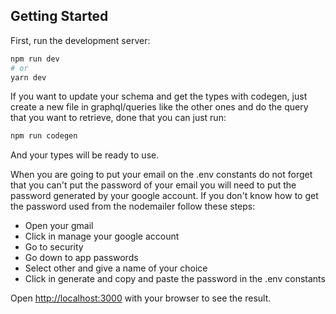 ## Getting Started

First, run the development server:

```bash
npm run dev
# or
yarn dev
```

If you want to update your schema and get the types with codegen, just create a new file in graphql/queries
like the other ones and do the query that you want to retrieve, done that you can just run:

```bash
npm run codegen
```

And your types will be ready to use.

When you are going to put your email on the .env constants do not forget that you can't put the password of your email 
you will  need to put the password generated by your google account. If you don't know how to get the password used from
the nodemailer follow these steps:

- Open your gmail
- Click in manage your google account
- Go to security
- Go down to app passwords
- Select other and give a name of your choice
- Click in generate and copy and paste the password in the .env constants

Open [http://localhost:3000](http://localhost:3000) with your browser to see the result.
